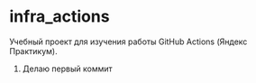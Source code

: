 # infra_actions
Учебный проект для изучения работы GitHub Actions (Яндекс Практикум).

1. Делаю первый коммит
